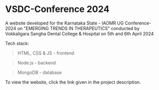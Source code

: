 # VSDC-Conference 2024

A website developed for the Karnataka State - IAOMR UG Conference- 2024 on "EMERGING TRENDS IN THERAPEUTICS" conducted by 
Vokkaligara Sangha Dental College & Hospital on
5th and 6th April 2024

Tech stack:

> HTML, CSS & JS - frontend

> Node.js - backend

> MongoDB - database


To view the website, click the link given in the project description.

